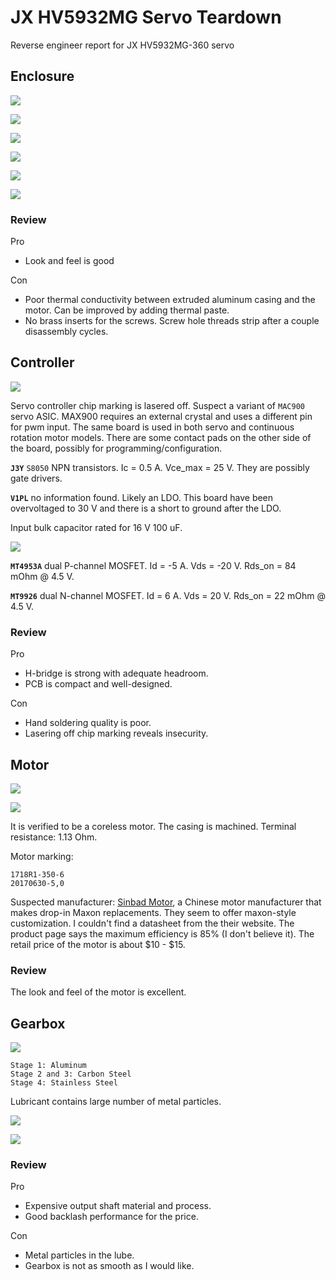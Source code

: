 # JX HV5932MG Servo Teardown

Reverse engineer report for JX HV5932MG-360 servo

## Enclosure

![](fig-13.jpg)

![](fig-12.jpg)

![](fig-11.jpg)

![](fig-3.jpg)

![](fig-9.jpg)

![](fig-8.jpg)

### Review

Pro

- Look and feel is good

Con

- Poor thermal conductivity between extruded aluminum casing and the motor. Can be improved by adding thermal paste.
- No brass inserts for the screws. Screw hole threads strip after a couple disassembly cycles.

## Controller

![](fig-1.jpg)

Servo controller chip marking is lasered off. Suspect a variant of `MAC900` servo ASIC. MAX900 requires an external crystal and uses a different pin for pwm input. The same board is used in both servo and continuous rotation motor models. There are some contact pads on the other side of the board, possibly for programming/configuration.

**`J3Y`** `S8050` NPN transistors. Ic = 0.5 A. Vce_max = 25 V. They are possibly gate drivers.

**`V1PL`** no information found. Likely an LDO. This board have been overvoltaged to 30 V and there is a short to ground after the LDO.

Input bulk capacitor rated for 16 V 100 uF.

![](fig-2.jpg)

**`MT4953A`** dual P-channel MOSFET. Id = -5 A. Vds = -20 V. Rds_on = 84 mOhm @ 4.5 V.

**`MT9926`** dual N-channel MOSFET. Id = 6 A. Vds = 20 V. Rds_on = 22 mOhm @ 4.5 V.

### Review

Pro

- H-bridge is strong with adequate headroom.
- PCB is compact and well-designed.

Con

- Hand soldering quality is poor.
- Lasering off chip marking reveals insecurity.



## Motor

![](fig-10.jpg)

![](fig-4.jpg)

It is verified to be a coreless motor. The casing is machined. Terminal resistance: 1.13 Ohm.

Motor marking:

```
1718R1-350-6
20170630-5,0
```

Suspected manufacturer: [Sinbad Motor](http://www.sinbad-motor.com/prod_view.aspx?TypeId=27&Id=175&FId=t3:27:3), a Chinese motor manufacturer that makes drop-in Maxon replacements. They seem to offer maxon-style customization. I couldn't find a datasheet from the their website. The product page says the maximum efficiency is 85% (I don't believe it). The retail price of the motor is about $10 - $15.

### Review

The look and feel of the motor is excellent. 

## Gearbox

![](fig-5.jpg)

```
Stage 1: Aluminum
Stage 2 and 3: Carbon Steel
Stage 4: Stainless Steel
```

Lubricant contains large number of metal particles.

![](fig-6.jpg)

![](fig-7.jpg)

### Review

Pro

- Expensive output shaft material and process.
- Good backlash performance for the price.

Con

- Metal particles in the lube.
- Gearbox is not as smooth as I would like.
